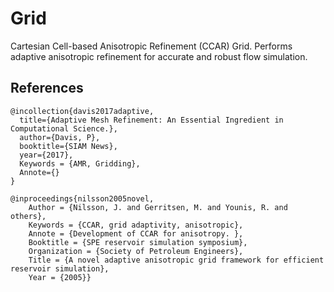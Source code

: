 # Grid

Cartesian Cell-based Anisotropic Refinement (CCAR) Grid.  Performs adaptive anisotropic refinement for accurate and robust flow simulation.

 


## References

```
@incollection{davis2017adaptive,
  title={Adaptive Mesh Refinement: An Essential Ingredient in Computational Science.},
  author={Davis, P},
  booktitle={SIAM News},
  year={2017}, 
  Keywords = {AMR, Gridding},
  Annote={}
}

@inproceedings{nilsson2005novel,
	Author = {Nilsson, J. and Gerritsen, M. and Younis, R. and others},
	Keywords = {CCAR, grid adaptivity, anisotropic},
	Annote = {Development of CCAR for anisotropy. },
	Booktitle = {SPE reservoir simulation symposium},
	Organization = {Society of Petroleum Engineers},
	Title = {A novel adaptive anisotropic grid framework for efficient reservoir simulation},
	Year = {2005}}
``` 
